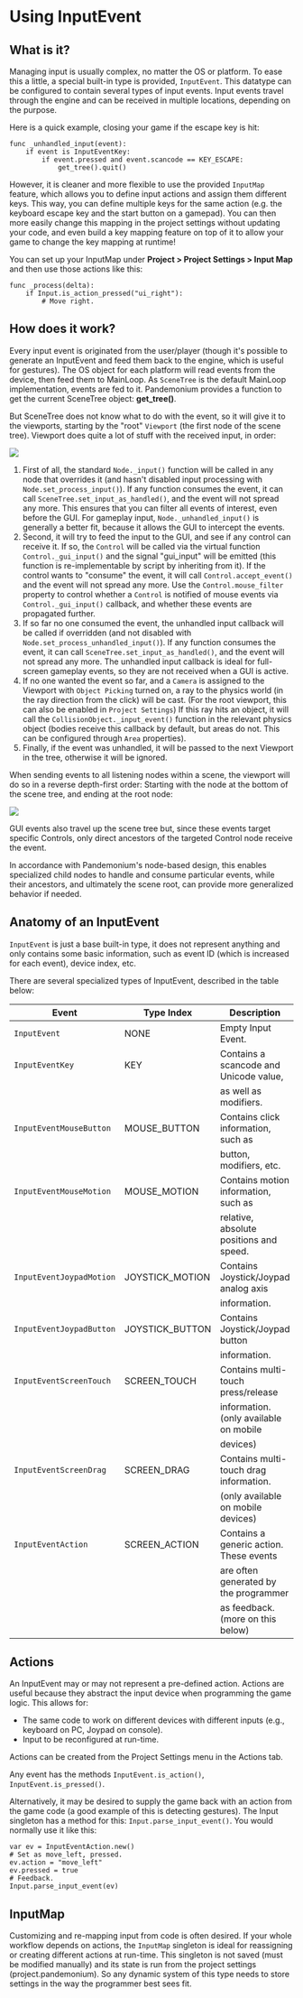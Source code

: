 
# Using InputEvent

## What is it?

Managing input is usually complex, no matter the OS or platform. To ease
this a little, a special built-in type is provided, `InputEvent`.
This datatype can be configured to contain several types of input
events. Input events travel through the engine and can be received in
multiple locations, depending on the purpose.

Here is a quick example, closing your game if the escape key is hit:

```
func _unhandled_input(event):
    if event is InputEventKey:
        if event.pressed and event.scancode == KEY_ESCAPE:
            get_tree().quit()
```

However, it is cleaner and more flexible to use the provided `InputMap` feature,
which allows you to define input actions and assign them different keys. This way,
you can define multiple keys for the same action (e.g. the keyboard escape key and the start button on a gamepad).
You can then more easily change this mapping in the project settings without updating your code,
and even build a key mapping feature on top of it to allow your game to change the key mapping at runtime!

You can set up your InputMap under **Project &gt; Project Settings &gt; Input Map** and then use those actions like this:

```
func _process(delta):
    if Input.is_action_pressed("ui_right"):
        # Move right.
```

## How does it work?

Every input event is originated from the user/player (though it's
possible to generate an InputEvent and feed them back to the engine,
which is useful for gestures). The OS object for each platform will read
events from the device, then feed them to MainLoop. As `SceneTree`
is the default MainLoop implementation, events are fed to it. Pandemonium
provides a function to get the current SceneTree object: **get_tree()**.

But SceneTree does not know what to do with the event, so it will give
it to the viewports, starting by the "root" `Viewport` (the first
node of the scene tree). Viewport does quite a lot of stuff with the
received input, in order:

![](img/input_event_flow.png)

1. First of all, the standard `Node._input()` function
   will be called in any node that overrides it (and hasn't disabled input processing with `Node.set_process_input()`).
   If any function consumes the event, it can call `SceneTree.set_input_as_handled()`, and the event will
   not spread any more. This ensures that you can filter all events of interest, even before the GUI.
   For gameplay input, `Node._unhandled_input()` is generally a better fit, because it allows the GUI to intercept the events.
2. Second, it will try to feed the input to the GUI, and see if any
   control can receive it. If so, the `Control` will be called via the
   virtual function `Control._gui_input()` and the signal
   "gui_input" will be emitted (this function is re-implementable by
   script by inheriting from it). If the control wants to "consume" the
   event, it will call `Control.accept_event()` and the event will
   not spread any more. Use the `Control.mouse_filter`
   property to control whether a `Control` is notified
   of mouse events via `Control._gui_input()`
   callback, and whether these events are propagated further.
3. If so far no one consumed the event, the unhandled input callback
   will be called if overridden (and not disabled with
   `Node.set_process_unhandled_input()`).
   If any function consumes the event, it can call `SceneTree.set_input_as_handled()`, and the
   event will not spread any more. The unhandled input callback is ideal for full-screen gameplay events, so they are not received when a GUI is active.
4. If no one wanted the event so far, and a `Camera` is assigned
   to the Viewport with `Object Picking` turned on, a ray to the physics world (in the ray direction from
   the click) will be cast. (For the root viewport, this can also be enabled in `Project Settings`) If this ray hits an object, it will call the
   `CollisionObject._input_event()` function in the relevant
   physics object (bodies receive this callback by default, but areas do
   not. This can be configured through `Area` properties).
5. Finally, if the event was unhandled, it will be passed to the next
   Viewport in the tree, otherwise it will be ignored.

When sending events to all listening nodes within a scene, the viewport
will do so in a reverse depth-first order: Starting with the node at
the bottom of the scene tree, and ending at the root node:

![](img/input_event_scene_flow.png)

GUI events also travel up the scene tree but, since these events target
specific Controls, only direct ancestors of the targeted Control node receive the event.

In accordance with Pandemonium's node-based design, this enables
specialized child nodes to handle and consume particular events, while
their ancestors, and ultimately the scene root, can provide more
generalized behavior if needed.

## Anatomy of an InputEvent

`InputEvent` is just a base built-in type, it does not represent
anything and only contains some basic information, such as event ID
(which is increased for each event), device index, etc.

There are several specialized types of InputEvent, described in the table below:


| Event                       | Type Index         | Description                             |
|-----------------------------|--------------------|-----------------------------------------|
| `InputEvent`                | NONE               | Empty Input Event.                      |
| `InputEventKey`             | KEY                | Contains a scancode and Unicode value,  |
|                             |                    | as well as modifiers.                   |
| `InputEventMouseButton`     | MOUSE_BUTTON       | Contains click information, such as     |
|                             |                    | button, modifiers, etc.                 |
| `InputEventMouseMotion`     | MOUSE_MOTION       | Contains motion information, such as    |
|                             |                    | relative, absolute positions and speed. |
| `InputEventJoypadMotion`    | JOYSTICK_MOTION    | Contains Joystick/Joypad analog axis    |
|                             |                    | information.                            |
| `InputEventJoypadButton`    | JOYSTICK_BUTTON    | Contains Joystick/Joypad button         |
|                             |                    | information.                            |
| `InputEventScreenTouch`     | SCREEN_TOUCH       | Contains multi-touch press/release      |
|                             |                    | information. (only available on mobile  |
|                             |                    | devices)                                |
| `InputEventScreenDrag`      | SCREEN_DRAG        | Contains multi-touch drag information.  |
|                             |                    | (only available on mobile devices)      |
| `InputEventAction`          | SCREEN_ACTION      | Contains a generic action. These events |
|                             |                    | are often generated by the programmer   |
|                             |                    | as feedback. (more on this below)       |


## Actions

An InputEvent may or may not represent a pre-defined action. Actions are
useful because they abstract the input device when programming the game
logic. This allows for:

-  The same code to work on different devices with different inputs (e.g.,
   keyboard on PC, Joypad on console).
-  Input to be reconfigured at run-time.

Actions can be created from the Project Settings menu in the Actions
tab.

Any event has the methods `InputEvent.is_action()`,
`InputEvent.is_pressed()`.

Alternatively, it may be desired to supply the game back with an action
from the game code (a good example of this is detecting gestures).
The Input singleton has a method for this:
`Input.parse_input_event()`. You would normally use it like this:

```
var ev = InputEventAction.new()
# Set as move_left, pressed.
ev.action = "move_left"
ev.pressed = true
# Feedback.
Input.parse_input_event(ev)
````

## InputMap

Customizing and re-mapping input from code is often desired. If your
whole workflow depends on actions, the `InputMap` singleton is
ideal for reassigning or creating different actions at run-time. This
singleton is not saved (must be modified manually) and its state is run
from the project settings (project.pandemonium). So any dynamic system of this
type needs to store settings in the way the programmer best sees fit.

